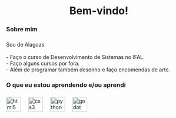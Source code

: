 <h1 align="center">Bem-vindo!</h1>

###

<h3 align="left">Sobre mim</h3>

###

<p align="left">Sou de Alagoas<br><br>- Faço o curso de Desenvolvimento de Sistemas no IFAL.<br>- Faço alguns cursos por fora.<br>- Além de programar também desenho e faço encomendas de arte.</p>

###

<h3 align="left">O que eu estou aprendendo e/ou aprendi</h3>

###

<div align="left">
  <img src="https://cdn.jsdelivr.net/gh/devicons/devicon/icons/html5/html5-original.svg" height="40" alt="html5 logo"  />
  <img width="12" />
  <img src="https://cdn.jsdelivr.net/gh/devicons/devicon/icons/css3/css3-original.svg" height="40" alt="css3 logo"  />
  <img width="12" />
  <img src="https://cdn.jsdelivr.net/gh/devicons/devicon/icons/python/python-original.svg" height="40" alt="python logo"  />
  <img width="12" />
  <img src="https://cdn.jsdelivr.net/gh/devicons/devicon/icons/godot/godot-original.svg" height="40" alt="godot logo"  />
</div>

###
